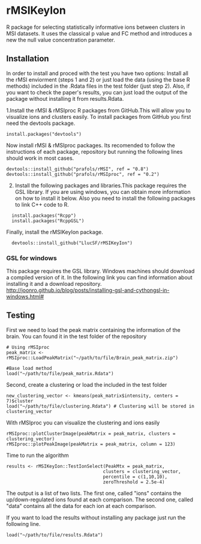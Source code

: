 # rMSIKeyIon
R package for selecting statistically informative ions between clusters in MSI datasets. It uses the classical p value and FC method and introduces a new the null value concentration parameter.


## Installation

In order to install and proced with the test you have two options: Install all the rMSI enviorment (steps 1 and 2)
or just load the data (using the base R methods) included in the .Rdata files in the test folder (just step 2). 
Also, if you want to check the paper's results, you can just load the output of the package without installing it from results.Rdata.

1.Install the rMSI & rMSIproc R packages from GitHub.This will allow you to visualize ions and clusters easily. To install packages from GitHub you first need the devtools package.
```
install.packages("devtools")
```

Now install rMSI & rMSIproc packages. Its recomended to follow the instructions of each package, repository but running the following lines should work in most cases.
```
devtools::install_github("prafols/rMSI", ref = "0.8")
devtools::install_github("prafols/rMSIproc", ref = "0.2")
```

2. Install the following packages and libraries.This package requires the GSL library. If you are using windows, you can obtain more information on how to install it below. Also you need to install the following packages to link C++ code to R.  
```
  install.packages("Rcpp")
  install.packages("RcppGSL")
```  

Finally, install the rMSIKeyIon package.
```
  devtools::install_github("LlucSF/rMSIKeyIon")
```
### GSL for windows
This package requires the GSL library. Windows machines should download a compiled version of it. 
In the following link you can find information about installing it and a download repository. http://joonro.github.io/blog/posts/installing-gsl-and-cythongsl-in-windows.html#

## Testing

First we need to load the peak matrix containing the information of the brain. You can found it
in the test folder of the repository
```
# Using rMSIproc
peak_matrix <- rMSIproc::LoadPeakMatrix("~/path/to/file/Brain_peak_matrix.zip")

#Base load method
load("~/path/to/file/peak_matrix.Rdata")
```

Second, create a clustering or load the included in the test folder
```
new_clustering_vector <- kmeans(peak_matrix$intensity, centers = 7)$cluster 
load("~/path/to/file/clustering.Rdata") # Clustering will be stored in clustering_vector
```

With rMSIproc you can visualize the clustering and ions easily
```
rMSIproc::plotClusterImage(peakMatrix = peak_matrix, clusters = clustering_vector)
rMSIproc::plotPeakImage(peakMatrix = peak_matrix, column = 123)
```


Time to run the algorithm
```
results <- rMSIKeyIon::TestIonSelect(PeakMtx = peak_matrix,
                                    clusters = clustering_vector,
                                    percentile = c(1,10,10),
                                    zeroThreshold = 2.5e-4)
```
The output is a list of two lists. The first one, called "ions" contains the up/down-regulated ions
found at each comparison. The second one, called "data" contains all the data for each ion at each
comparison. 

If you want to load the results without installing any package just run the following line.
```
load("~/path/to/file/results.Rdata")
```
